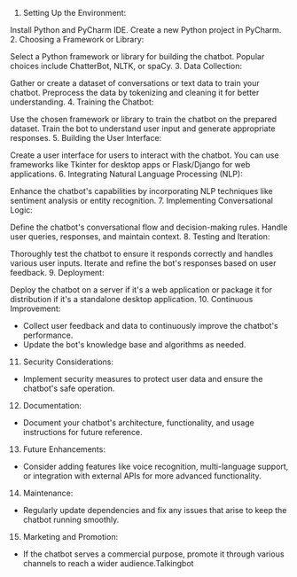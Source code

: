 1. Setting Up the Environment:

Install Python and PyCharm IDE.
Create a new Python project in PyCharm.
2. Choosing a Framework or Library:

Select a Python framework or library for building the chatbot. Popular choices include ChatterBot, NLTK, or spaCy.
3. Data Collection:

Gather or create a dataset of conversations or text data to train your chatbot.
Preprocess the data by tokenizing and cleaning it for better understanding.
4. Training the Chatbot:

Use the chosen framework or library to train the chatbot on the prepared dataset.
Train the bot to understand user input and generate appropriate responses.
5. Building the User Interface:

Create a user interface for users to interact with the chatbot. You can use frameworks like Tkinter for desktop apps or Flask/Django for web applications.
6. Integrating Natural Language Processing (NLP):

Enhance the chatbot's capabilities by incorporating NLP techniques like sentiment analysis or entity recognition.
7. Implementing Conversational Logic:

Define the chatbot's conversational flow and decision-making rules.
Handle user queries, responses, and maintain context.
8. Testing and Iteration:

Thoroughly test the chatbot to ensure it responds correctly and handles various user inputs.
Iterate and refine the bot's responses based on user feedback.
9. Deployment:

Deploy the chatbot on a server if it's a web application or package it for distribution if it's a standalone desktop application.
10. Continuous Improvement:
- Collect user feedback and data to continuously improve the chatbot's performance.
- Update the bot's knowledge base and algorithms as needed.

11. Security Considerations:
- Implement security measures to protect user data and ensure the chatbot's safe operation.

12. Documentation:
- Document your chatbot's architecture, functionality, and usage instructions for future reference.

13. Future Enhancements:
- Consider adding features like voice recognition, multi-language support, or integration with external APIs for more advanced functionality.

14. Maintenance:
- Regularly update dependencies and fix any issues that arise to keep the chatbot running smoothly.

15. Marketing and Promotion:
- If the chatbot serves a commercial purpose, promote it through various channels to reach a wider audience.Talkingbot
